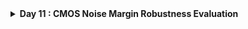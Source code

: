 <details>
  <Summary><strong> Day 11 : CMOS Noise Margin Robustness Evaluation</strong></summary>

# Contents
- [Static Behavior Evaluation - CMOS Inverter Robustness - Noise Margin](#static-behavior-evaluation--cmos-inverter-robustness--noise-margin)
  - [Introduction to Noise Margin](#introduction-to-noise-margin)
  - [Noise Margin Volatge Parameters](#noise-margin-voltage-parameters)
  - [Noise Margin Equation and Summary](#noise-margin-equation-and-summary)
  - [Noise Marhin Variation with respect to PMOS width](#noise-margin-variation-with-respect-to-pmos-width)
  - [Sky130 Noise margin Labs](#sky130-noise-margin-labs)   
  

<a id="static-behavior-evaluation--cmos-inverter-robustness--noise-margin"></a>
# Static Behavior Evaluation - CMOS Inverter Robustness - Noise Margin

<a id="introduction-to-noise-margin"></a>
## Introduction to Noise Margin
**Noise margin** is the maximum noise voltage a CMOS circuit can tolerate without logic errors.
- i.e Noise margin is the amount of noise that a CMOS circuit could withstand without compromising the operation of circuit.
- Noise margin makes sure that:
  - any signal which is logic 1 with finite noise added to it, is still recognized as logic 1 and not logic 0.
  - similarly, any signal which is logic 0 with finite noise added to it, is still recognized as logic 0 and not logic 1.

The following images show an ideal and a piece-wise linear VTC of a CMOS inverter:
![Alt Text](images/nm_1.png)
![Alt Text](images/nm_2.png)

<a id="noise-margin-voltage-parameters"></a>
## Noise Margin Volatge Parameters

<a id="noise-margin-equation-and-summary"></a>
## Noise Margin Equation and Summary

<a id="noise-margin-variation-with-respect-to-pmos-width"></a>
## Noise Marhin Variation with respect to PMOS width

<a id="sky130-noise-margin-labs"></a>
## Sky130 Noise margin Labs
